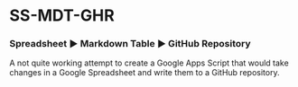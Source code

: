 SS-MDT-GHR
==========

### Spreadsheet :arrow_forward: Markdown Table :arrow_forward: GitHub Repository

A not quite working attempt to create a Google Apps Script that would take changes in a Google Spreadsheet and write them to a GitHub repository.
